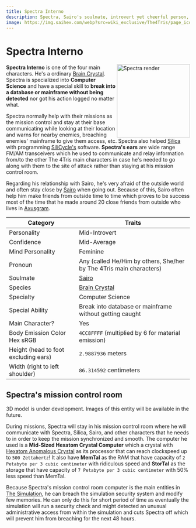 ```yaml
---
title: Spectra Interno
description: Spectra, Sairo's soulmate, introvert yet cheerful person, and a very smart computer enthusiast! One of the four main characters.
image: https://img.saihex.com/webp?src=wiki_exclusive/The4Tris/page_icon/characters/spectra/spectra.png
---
```

# Spectra Interno
<img alt="Spectra render" align="right" width="200" src="https://img.saihex.com/webp?src=wiki_exclusive/The4Tris/page_icon/characters/spectra/spectra.png">

**Spectra Interno** is one of the four main characters. He's a ordinary [Brain Crystal](../logic/Brain_Crystal). Spectra is specialized into **Computer Science** and have a special skill to **break into a database or mainframe without being detected** nor got his action logged no matter what.

Spectra normally help with their missions as the mission control and stay at their base communicating while looking at their location and warns for nearby enemies, breaching enemies' mainframe to give them access, etc. Spectra also helped [Silica](../Characters/Silica) with programming [SiliCycle's](../Characters/Silica#silicycle) software.
**Spectra's ears** are wide range FM/AM transceivers which he used to communicate and relay information from/to the other The 4Tris main characters in case he's needed to go along with them to the site of attack rather than staying at his mission control room.

Regarding his relationship with Sairo, he's very afraid of the outside world and often stay close by [Sairo](../Characters/Sairo) when going out. Because of this, Sairo often help him make friends from outside time to time which proves to be success most of the time that he made around 20 close friends from outside who lives in [Axusgram](../non_char_entity/triangle_electronics#axusgram).

| Category    | Traits |
| -------- | ------- |
| Personality  | Mid-Introvert    |
| Confidence | Mid-Average     |
| Mind Personality    |  Feminine   |
| Pronoun | Any (called He/Him by others, She/her by The 4Tris main characters) |
| Soulmate | [Sairo](../Characters/Sairo) |
| Species | [Brain Crystal](../logic/Brain_Crystal) |
| Specialty | Computer Science |
| Special Ability | Break into database or mainframe without getting caught |
| Main Character? | Yes |
| Body Emission Color Hex sRGB | `4CC8FFFF` (multiplied by 6 for material emission) |
| Height (head to foot excluding ears) | `2.9887936` meters |
| Width (right to left shoulder) | `86.314592` centimeters |

## Spectra's mission control room
<p class="warning_box">3D model is under development. Images of this entity will be available in the future.</p>

During missions, Spectra will stay in his mission control room where he will communicate with Spectra, Silica, Sairo, and other characters that he needs to in order to keep the mission synchronized and smooth. The computer he used is a **Mid-Sized Hexatom Crystal Computer** which a crystal with [Hexatom Anomalous Crystal](../logic/Hexatom) as its processor that can reach clockspeed up to `500 Zettahertz`! It also have **MemTal** as the RAM that have capacity of `2 Petabyte per 3 cubic centimeter` with ridiculous speed and **StorTal** as the storage that have capacity of `7 Petabyte per 3 cubic centimeter` with 50% less speed than MemTal.

Because Spectra's mission control room computer is the main entities in [The Simulation](../Dimensions/the_simulation), he can breach the simulation security system and modify few memories. He can only do this for short period of time as eventually the simulation will run a security check and might detected an unusual administrative access from within the simulation and cuts Spectra off which will prevent him from breaching for the next 48 hours.